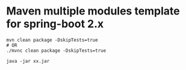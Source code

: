 # Maven multiple modules template for spring-boot 2.x

```
mvn clean package -DskipTests=true
# OR
./mvnc clean package -DskipTests=true
```

```
java -jar xx.jar
```

